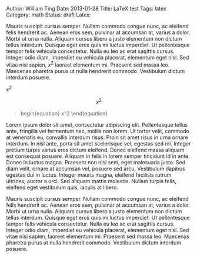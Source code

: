Author: William Ting
Date: 2013-01-28
Title: LaTeX test
Tags: latex
Category: math
Status: draft
Latex:

Mauris suscipit cursus semper. Nullam commodo congue nunc, ac eleifend felis
hendrerit ac. Aenean eros sem, pulvinar at accumsan at, varius a dolor. Morbi ut
urna nulla. Aliquam cursus libero a justo elementum non dictum tellus interdum.
Quisque eget eros quis mi luctus imperdiet. Ut pellentesque tempor felis
vehicula consectetur. Nulla eu leo ac erat sagittis cursus. Integer odio diam,
imperdiet eu vehicula placerat, elementum eget nisl. Sed vitae nisi sapien,
$x^2$ laoreet elementum mi. Praesent sed massa leo. Maecenas pharetra purus ut
nulla hendrerit commodo. Vestibulum dictum interdum posuere.

$x^2$

$$x^2$$

>begin{equation} x^2 \end{equation}

Lorem ipsum dolor sit amet, consectetur adipiscing elit. Pellentesque tellus
ante, fringilla vel fermentum nec, mollis non lorem. Ut tortor velit, commodo
at venenatis eu, convallis interdum risus. Proin sit amet risus in urna ornare
interdum. In nisl ante, porta sit amet scelerisque vel, egestas sed mi. Integer
pretium turpis varius eros dictum eleifend. Donec eleifend massa aliquam est
consequat posuere.  Aliquam in felis in lorem semper tincidunt id in ante.
Donec in luctus magna.  Praesent non nisl sem, eget malesuada justo. Sed diam
velit, ornare at accumsan vel, posuere sed arcu. Vestibulum dapibus egestas dui
in luctus. Integer mauris magna, eleifend facilisis rutrum ultrices, auctor
a orci. Sed aliquam mattis molestie. Nullam turpis felis, eleifend eget
vestibulum quis, iaculis at libero.

Mauris suscipit cursus semper. Nullam commodo congue nunc, ac eleifend felis
hendrerit ac. Aenean eros sem, pulvinar at accumsan at, varius a dolor. Morbi
ut urna nulla. Aliquam cursus libero a justo elementum non dictum tellus
interdum. Quisque eget eros quis mi luctus imperdiet. Ut pellentesque tempor
felis vehicula consectetur. Nulla eu leo ac erat sagittis cursus. Integer odio
diam, imperdiet eu vehicula placerat, elementum eget nisl. Sed vitae nisi
sapien, laoreet elementum mi. Praesent sed massa leo. Maecenas pharetra purus
ut nulla hendrerit commodo. Vestibulum dictum interdum posuere.
